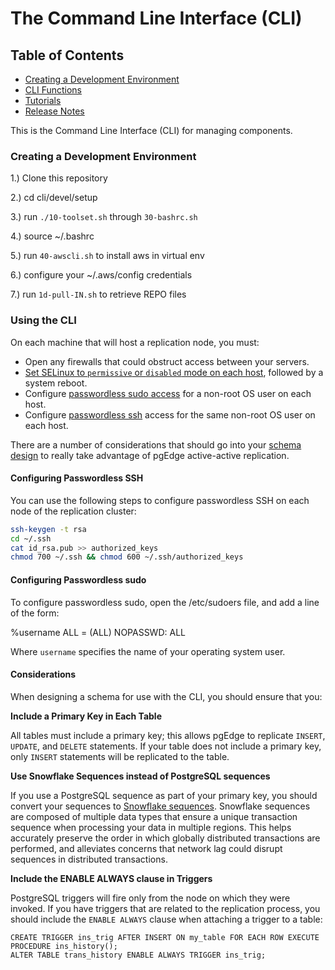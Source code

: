 # The Command Line Interface (CLI)

## Table of Contents
- [Creating a Development Environment](README.md#creating-a-development-environment)
- [CLI Functions](docs/cli_functions.md)
- [Tutorials](docs/tutorials.md)
- [Release Notes](docs/cli_release_notes.md)

This is the Command Line Interface (CLI) for managing components. 

### Creating a Development Environment

1.) Clone this repository

2.) cd cli/devel/setup

3.) run `./10-toolset.sh` through `30-bashrc.sh`

4.) source ~/.bashrc

5.) run `40-awscli.sh` to install aws in virtual env

6.) configure your ~/.aws/config credentials

7.) run `1d-pull-IN.sh` to retrieve REPO files

### Using the CLI

On each machine that will host a replication node, you must:

* Open any firewalls that could obstruct access between your servers.
* [Set SELinux to `permissive` or `disabled` mode on each host](https://access.redhat.com/documentation/en-us/red_hat_enterprise_linux/8/html/using_selinux/changing-selinux-states-and-modes_using-selinux), followed by a system reboot.
* Configure [passwordless sudo access](#configuring-passwordless-sudo) for a non-root OS user on each host.
* Configure [passwordless ssh](#configuring-passwordless-ssh) access for the same non-root OS user on each host.

There are a number of considerations that should go into your [schema design](https://docs.pgedge.com/platform/prerequisites/configuring) to really take advantage of pgEdge active-active replication.

#### Configuring Passwordless SSH

You can use the following steps to configure passwordless SSH on each node of the replication cluster:

```sh
ssh-keygen -t rsa
cd ~/.ssh
cat id_rsa.pub >> authorized_keys
chmod 700 ~/.ssh && chmod 600 ~/.ssh/authorized_keys
```

#### Configuring Passwordless sudo

To configure passwordless sudo, open the /etc/sudoers file, and add a line of the form:

%username         ALL = (ALL) NOPASSWD: ALL

Where `username` specifies the name of your operating system user.

#### Considerations

When designing a schema for use with the CLI, you should ensure that you:

**Include a Primary Key in Each Table** 

All tables must include a primary key; this allows pgEdge to replicate `INSERT`, `UPDATE`, and `DELETE` statements. If your table does not include a primary key, only `INSERT` statements will be replicated to the table.

**Use Snowflake Sequences instead of PostgreSQL sequences** 

If you use a PostgreSQL sequence as part of your primary key, you should convert your sequences to [Snowflake sequences](https://github.com/pgEdge/snowflake). Snowflake sequences are composed of multiple data types that ensure a unique transaction sequence when processing your data in multiple regions. This helps  accurately preserve the order in which globally distributed transactions are performed, and alleviates concerns that network lag could disrupt sequences in distributed transactions.

**Include the ENABLE ALWAYS clause in Triggers** 

PostgreSQL triggers will fire only from the node on which they were invoked. If you have triggers that are related to the replication process, you should include the `ENABLE ALWAYS` clause when attaching a trigger to a table:

```
CREATE TRIGGER ins_trig AFTER INSERT ON my_table FOR EACH ROW EXECUTE PROCEDURE ins_history();
ALTER TABLE trans_history ENABLE ALWAYS TRIGGER ins_trig;
```
